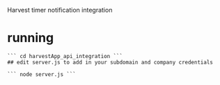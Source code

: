 

Harvest timer notification integration 


# running

    ``` cd harvestApp_api_integration ```
    ## edit server.js to add in your subdomain and company credentials

    ``` node server.js ```

